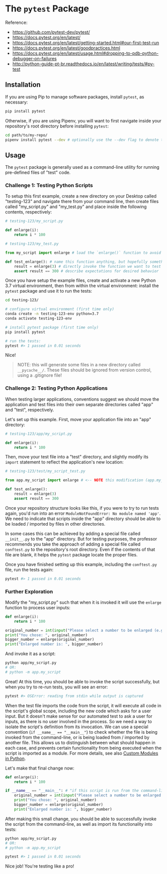 # The `pytest` Package

Reference:

  + https://github.com/pytest-dev/pytest/
  + https://docs.pytest.org/en/latest/
  + https://docs.pytest.org/en/latest/getting-started.html#our-first-test-run
  + https://docs.pytest.org/en/latest/goodpractices.html
  + https://docs.pytest.org/en/latest/usage.html#dropping-to-pdb-python-debugger-on-failures
  + http://python-guide-pt-br.readthedocs.io/en/latest/writing/tests/#py-test

## Installation

If you are using Pip to manage software packages, install `pytest`, as necessary:

```sh
pip install pytest
```

Otherwise, if you are using Pipenv, you will want to first navigate inside your repository's root directory before installing `pytest`:

```sh
cd path/to/my-repo/
pipenv install pytest --dev # optionally use the --dev flag to denote this package will be used in development only
```

## Usage

The `pytest` package is generally used as a command-line utility for running pre-defined files of "test" code.

### Challenge 1: Testing Python Scripts

To setup this first example, create a new directory on your Desktop called "testing-123" and navigate there from your command line, then create files called "my_script.py" and "my_test.py" and place inside the following contents, respectively:

```python
# testing-123/my_script.py

def enlarge(i):
    return i * 100
```

```python
# testing-123/my_test.py

from my_script import enlarge # load the `enlarge()` function to avoid NameError: name 'enlarge' is not defined

def test_enlarge(): # name this function anything, but hopefully something related to the name of the function it is testing
    result = enlarge(3) # directly invoke the function we want to test
    assert result == 300 # describe expectations for desired behavior
```

Once you have setup the example files, create and activate a new Python 3.7 virtual environment, then from within the virtual environment: install the `pytest` package and use it to run the tests:

```sh
cd testing-123/

# configure virtual environment (first time only)
conda create -n testing-123-env python=3.7
conda activate testing-123-env

# install pytest package (first time only)
pip install pytest

# run the tests:
pytest #> 1 passed in 0.01 seconds
```

Nice!

> NOTE: this will generate some files in a new directory called `__pycache__/`. These files should be ignored from version control, using a .gitignore file!

### Challenge 2: Testing Python Applications

When testing larger applications, conventions suggest we should move the application and test files into their own separate directories called "app" and "test", respectively.

Let's set up this example. First, move your application file into an "app" directory:

```python
# testing-123/app/my_script.py

def enlarge(i):
    return i * 100
```

Then, move your test file into a "test" directory, and slightly modify its `import` statement to reflect the application's new location:

```python
# testing-123/test/my_script_test.py

from app.my_script import enlarge # <-- NOTE this modification (app.my_script)

def test_enlarge():
    result = enlarge(3)
    assert result == 300
```

Once your repository structure looks like this, if you were to try to run tests again, you'd run into an error `ModuleNotFoundError: No module named 'app'`. We need to indicate that scripts inside the "app" directory should be able to be loaded / imported by files in other directories.

In some cases this can be achieved by adding a special file called `__init__.py` to the "app" directory. But for testing purposes, the professor recommends you take the approach of adding a special file called `conftest.py` to the repository's root directory. Even if the contents of that file are blank, it helps the `pytest` package locate the proper files.

Once you have finished setting up this example, including the `conftest.py` file, run the tests again:

```py
pytest #> 1 passed in 0.01 seconds
```

### Further Exploration

Modify the "my_script.py" such that when it is invoked it will use the `enlarge` function to process user inputs:

```python
def enlarge(i):
    return i * 100

original_number = int(input("Please select a number to be enlarged (e.g. 400): "))
print("You chose: ", original_number)
bigger_number = enlarge(original_number)
print("Enlarged number is: ", bigger_number)
```

And invoke it as a script:

```sh
python app/my_script.py
# OR:
# python -m app.my_script
```

Great! At this time, you should be able to invoke the script successfully, but when you try to re-run tests, you will see an error:

```sh
pytest #> OSError: reading from stdin while output is captured
```

When the test file imports the code from the script, it will execute all code in the script's global scope, including the new code which asks for a user input. But it doesn't make sense for our automated test to ask a user for inputs, as there is no user involved in the process. So we need a way to isolate the script's definition from its invocation. We can use a special convention (`if __name__ == "__main__"`) to check whether the file is being invoked from the command-line, or is being loaded from / imported by another file. This allows us to distinguish between what should happen in each case, and prevents certain functionality from being executed when the script is imported as a module. For more details, see also [Custom Modules in Python](/notes/python/modules/README.md).

Let's make that final change now:

```python
def enlarge(i):
    return i * 100

if __name__ == "__main__": # "if this script is run from the command-line, then ..."
    original_number = int(input("Please select a number to be enlarged (e.g. 400): "))
    print("You chose: ", original_number)
    bigger_number = enlarge(original_number)
    print("Enlarged number is: ", bigger_number)
```

After making this small change, you should be able to successfully invoke the script from the command-line, as well as import its functionality into tests:

```sh
python app/my_script.py
# OR:
# python -m app.my_script
```

```sh
pytest #> 1 passed in 0.01 seconds
```

Nice job! You're testing like a pro!
